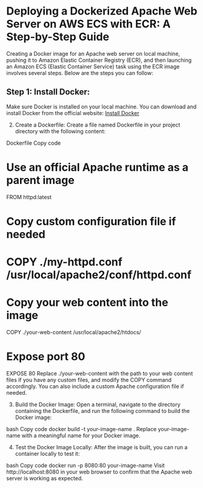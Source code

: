 # Deploying a Dockerized Apache Web Server on AWS ECS with ECR: A Step-by-Step Guide

Creating a Docker image for an Apache web server on local machine, pushing it to Amazon Elastic Container Registry (ECR), and then launching an Amazon ECS (Elastic Container Service) task using the ECR image involves several steps. Below are the steps you can follow:

## Step 1: Install Docker:

Make sure Docker is installed on your local machine. You can download and install Docker from the official website: [Install Docker](https://docs.docker.com/engine/install/)


2. Create a Dockerfile:
Create a file named Dockerfile in your project directory with the following content:

Dockerfile
Copy code
# Use an official Apache runtime as a parent image
FROM httpd:latest

# Copy custom configuration file if needed
# COPY ./my-httpd.conf /usr/local/apache2/conf/httpd.conf

# Copy your web content into the image
COPY ./your-web-content /usr/local/apache2/htdocs/

# Expose port 80
EXPOSE 80
Replace ./your-web-content with the path to your web content files if you have any custom files, and modify the COPY command accordingly. You can also include a custom Apache configuration file if needed.

3. Build the Docker Image:
Open a terminal, navigate to the directory containing the Dockerfile, and run the following command to build the Docker image:

bash
Copy code
docker build -t your-image-name .
Replace your-image-name with a meaningful name for your Docker image.

4. Test the Docker Image Locally:
After the image is built, you can run a container locally to test it:

bash
Copy code
docker run -p 8080:80 your-image-name
Visit http://localhost:8080 in your web browser to confirm that the Apache web server is working as expected.


